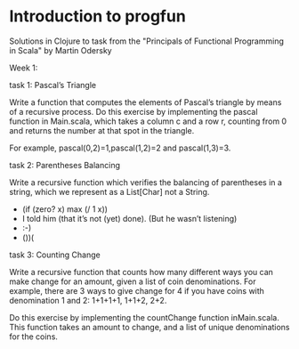 # Introduction to progfun

Solutions in Clojure to task from the "Principals of Functional Programming in Scala" by Martin Odersky

Week 1:

task 1: Pascal’s Triangle

  Write a function that computes the elements of Pascal’s triangle by means of a recursive process.
Do this exercise by implementing the pascal function in Main.scala, which takes a column c and a row r,
counting from 0 and returns the number at that spot in the triangle. 

For example, pascal(0,2)=1,pascal(1,2)=2 and pascal(1,3)=3.

task 2: Parentheses Balancing

  Write a recursive function which verifies the balancing of parentheses in a string, 
which we represent as a List[Char] not a String.

  - (if (zero? x) max (/ 1 x))
  - I told him (that it’s not (yet) done). (But he wasn’t listening)
  - :-)
  - ())(
  
task 3: Counting Change

  Write a recursive function that counts how many different ways you can make change for an amount,
given a list of coin denominations. For example, there are 3 ways to give change for 4 if you have
coins with denomination 1 and 2: 1+1+1+1, 1+1+2, 2+2.

  Do this exercise by implementing the countChange function inMain.scala. This function takes
an amount to change, and a list of unique denominations for the coins.
